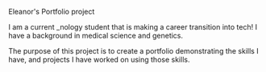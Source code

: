 Eleanor's Portfolio project

I am a current _nology student that is making a career transition into tech!
I have a background in medical science and genetics.

The purpose of this project is to create a portfolio demonstrating the skills I have, and projects I have worked on using those skills.
